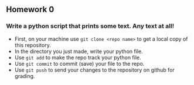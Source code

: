 ## Homework 0

### Write a python script that prints some text. Any text at all!

* First, on your machine use `git clone <repo name>` to get a local copy of this repository.
* In the directory you just made, write your python file.
* Use `git add` to make the repo track your python file.
* Use `git commit` to commit (save) your file to the repo.
* Use `git push` to send your changes to the repository on github for grading.
